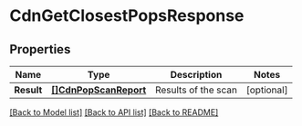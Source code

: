 # CdnGetClosestPopsResponse

## Properties

Name | Type | Description | Notes
------------ | ------------- | ------------- | -------------
**Result** | [**[]CdnPopScanReport**](cdnPopScanReport.md) | Results of the scan | [optional] 

[[Back to Model list]](../README.md#documentation-for-models) [[Back to API list]](../README.md#documentation-for-api-endpoints) [[Back to README]](../README.md)


